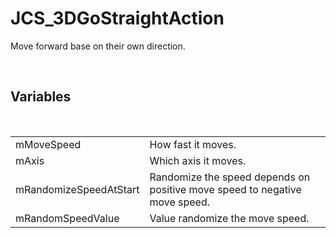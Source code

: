 <div id="content-header">
  <h1>JCS_3DGoStraightAction</h1>
</div>

<p>
  Move forward base on their own direction.
</p>


<br/>
<h2>Variables</h2>
<br/>

<table>
  <tr>
    <td>mMoveSpeed</td>
    <td>How fast it moves.</td>
  </tr>
  <tr>
    <td>mAxis</td>
    <td>Which axis it moves.</td>
  </tr>
  <tr>
    <td>mRandomizeSpeedAtStart</td>
    <td>
      Randomize the speed depends on positive move speed to
      negative move speed.
    </td>
  </tr>
  <tr>
    <td>mRandomSpeedValue</td>
    <td>Value randomize the move speed.</td>
  </tr>
</table>
